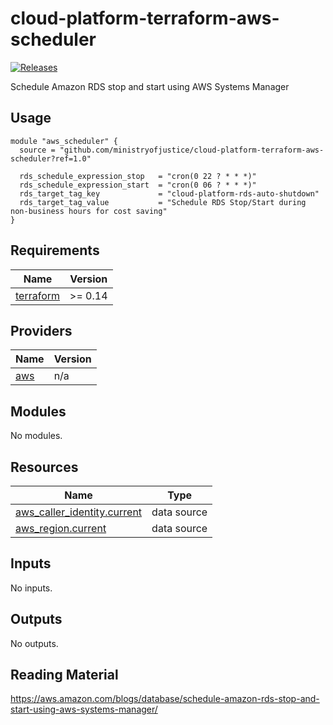 # cloud-platform-terraform-aws-scheduler

[![Releases](https://img.shields.io/github/release/ministryofjustice/cloud-platform-terraform-aws-scheduler/all.svg?style=flat-square)](https://github.com/ministryofjustice/cloud-platform-terraform-aws-scheduler/releases)

Schedule Amazon RDS stop and start using AWS Systems Manager

## Usage

```
module "aws_scheduler" {
  source = "github.com/ministryofjustice/cloud-platform-terraform-aws-scheduler?ref=1.0"

  rds_schedule_expression_stop   = "cron(0 22 ? * * *)"
  rds_schedule_expression_start  = "cron(0 06 ? * * *)"
  rds_target_tag_key             = "cloud-platform-rds-auto-shutdown"
  rds_target_tag_value           = "Schedule RDS Stop/Start during non-business hours for cost saving"
}
```

<!--- BEGIN_TF_DOCS --->
## Requirements

| Name | Version |
|------|---------|
| <a name="requirement_terraform"></a> [terraform](#requirement\_terraform) | >= 0.14 |

## Providers

| Name | Version |
|------|---------|
| <a name="provider_aws"></a> [aws](#provider\_aws) | n/a |

## Modules

No modules.

## Resources

| Name | Type |
|------|------|
| [aws_caller_identity.current](https://registry.terraform.io/providers/hashicorp/aws/latest/docs/data-sources/caller_identity) | data source |
| [aws_region.current](https://registry.terraform.io/providers/hashicorp/aws/latest/docs/data-sources/region) | data source |

## Inputs

No inputs.

## Outputs

No outputs.

<!--- END_TF_DOCS --->

## Reading Material

https://aws.amazon.com/blogs/database/schedule-amazon-rds-stop-and-start-using-aws-systems-manager/
